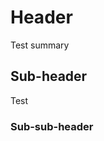 <!-- TITLE: Home -->
<!-- SUBTITLE: A quick summary of Home -->

# Header
Test summary

## Sub-header

Test

### Sub-sub-header